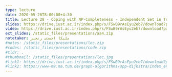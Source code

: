 ```yaml
---
type: lecture
date: 2020-05-26T8:00:00+4:30
title: Lecture 28 - Coping with NP-Completeness - Independent Set in Tree + Backtracking + LocalSearch
slides: https://drive.iust.ac.ir/index.php/s/FSwB9rAsEyu2eb7/download?path=%2FSlides&files=S28.pdf
video: https://drive.iust.ac.ir/index.php/s/FSwB9rAsEyu2eb7/download?path=%2FVideos&files=S28.mp4
ext_slides: /static_files/presentations/aa4.zip
notetaker: ملیکا احمدی رنجبر
#notes: /static_files/presentations/lec.zip
#codes: /static_files/presentations/code.zip
#tldr: .
#thumbnail: /static_files/presentations/lec.jpg
#link1: https://drive.iust.ac.ir/index.php/s/FSwB9rAsEyu2eb7/download?path=%2FMaterial&files=Simplex_Cengage.pdf
#link2: https://www-m9.ma.tum.de/graph-algorithms/spp-dijkstra/index_en.html
---
```

